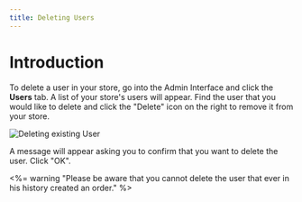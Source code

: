 ```yaml
---
title: Deleting Users
---
```


# Introduction

To delete a user in your store, go into the Admin Interface and click the **Users** tab. A list of your store's users will appear. Find the user that you would like to delete and click the "Delete" icon on the right to remove it from your store.

![Deleting existing User](/images/user/users/user_delete_option.jpg)

A message will appear asking you to confirm that you want to delete the user. Click "OK".

<%= warning "Please be aware that you cannot delete the user that ever in his history created an order." %>
